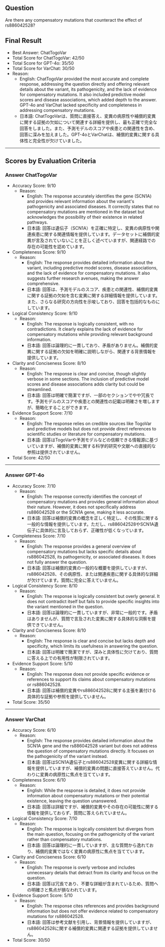 ## Question

Are there any compensatory mutations that counteract the effect of rs886042528?

## Final Result

- Best Answer: ChatTogoVar
- Total Score for ChatTogoVar: 42/50
- Total Score for GPT-4o: 35/50
- Total Score for VarChat: 30/50
- Reason:
  - English: ChatTogoVar provided the most accurate and complete response, addressing the question directly and offering relevant details about the variant, its pathogenicity, and the lack of evidence for compensatory mutations. It also included predictive model scores and disease associations, which added depth to the answer. GPT-4o and VarChat lacked specificity and completeness in addressing compensatory mutations.
  - 日本語: ChatTogoVarは、質問に直接答え、変異の病原性や補償的変異に関する証拠の欠如について関連する詳細を提供し、最も正確で完全な回答をしました。また、予測モデルのスコアや疾患との関連性を含め、回答に深みを加えました。GPT-4oとVarChatは、補償的変異に関する具体性と完全性が欠けていました。

---

## Scores by Evaluation Criteria

### Answer ChatTogoVar
- Accuracy Score: 9/10
  - Reason: 
    - English: The response accurately identifies the gene (SCN1A) and provides relevant information about the variant's pathogenicity and associated diseases. It correctly states that no compensatory mutations are mentioned in the dataset but acknowledges the possibility of their existence in related pathways.
    - 日本語: 回答は遺伝子（SCN1A）を正確に特定し、変異の病原性や関連疾患に関する関連情報を提供しています。データセットに補償的変異が言及されていないことを正しく述べていますが、関連経路での存在の可能性を認めています。
- Completeness Score: 9/10
  - Reason: 
    - English: The response provides detailed information about the variant, including predictive model scores, disease associations, and the lack of evidence for compensatory mutations. It also suggests further research avenues, making the answer comprehensive.
    - 日本語: 回答は、予測モデルのスコア、疾患との関連性、補償的変異に関する証拠の欠如を含む変異に関する詳細情報を提供しています。また、さらなる研究の方向性を示唆しており、回答を包括的なものにしています。
- Logical Consistency Score: 9/10
  - Reason: 
    - English: The response is logically consistent, with no contradictions. It clearly explains the lack of evidence for compensatory mutations while providing relevant background information.
    - 日本語: 回答は論理的に一貫しており、矛盾がありません。補償的変異に関する証拠の欠如を明確に説明しながら、関連する背景情報を提供しています。
- Clarity and Conciseness Score: 8/10
  - Reason: 
    - English: The response is clear and concise, though slightly verbose in some sections. The inclusion of predictive model scores and disease associations adds clarity but could be streamlined.
    - 日本語: 回答は明確で簡潔ですが、一部のセクションでやや冗長です。予測モデルのスコアや疾患との関連性の記載は明確さを増しますが、簡略化することができます。
- Evidence Support Score: 7/10
  - Reason: 
    - English: The response relies on credible sources like TogoVar and predictive models but does not provide direct references to scientific studies or literature for compensatory mutations.
    - 日本語: 回答はTogoVarや予測モデルなどの信頼できる情報源に基づいていますが、補償的変異に関する科学的研究や文献への直接的な参照は提供されていません。
- Total Score: 42/50

---

### Answer GPT-4o
- Accuracy Score: 7/10
  - Reason: 
    - English: The response correctly identifies the concept of compensatory mutations and provides general information about their nature. However, it does not specifically address rs886042528 or the SCN1A gene, making it less accurate.
    - 日本語: 回答は補償的変異の概念を正しく特定し、その性質に関する一般的な情報を提供しています。ただし、rs886042528やSCN1A遺伝子に具体的に言及しておらず、正確性が低くなっています。
- Completeness Score: 7/10
  - Reason: 
    - English: The response provides a general overview of compensatory mutations but lacks specific details about rs886042528, its pathogenicity, or associated diseases. It does not fully answer the question.
    - 日本語: 回答は補償的変異の一般的な概要を提供していますが、rs886042528、その病原性、または関連疾患に関する具体的な詳細が欠けています。質問に完全に答えていません。
- Logical Consistency Score: 8/10
  - Reason: 
    - English: The response is logically consistent but overly general. It does not contradict itself but fails to provide specific insights into the variant mentioned in the question.
    - 日本語: 回答は論理的に一貫していますが、非常に一般的です。矛盾はありませんが、質問で言及された変異に関する具体的な洞察を提供できていません。
- Clarity and Conciseness Score: 8/10
  - Reason: 
    - English: The response is clear and concise but lacks depth and specificity, which limits its usefulness in answering the question.
    - 日本語: 回答は明確で簡潔ですが、深みと具体性に欠けており、質問に答える上での有用性が制限されています。
- Evidence Support Score: 5/10
  - Reason: 
    - English: The response does not provide specific evidence or references to support its claims about compensatory mutations or rs886042528.
    - 日本語: 回答は補償的変異やrs886042528に関する主張を裏付ける具体的な証拠や参照を提供していません。
- Total Score: 35/50

---

### Answer VarChat
- Accuracy Score: 6/10
  - Reason: 
    - English: The response provides detailed information about the SCN1A gene and the rs886042528 variant but does not address the question of compensatory mutations directly. It focuses on the pathogenicity of the variant instead.
    - 日本語: 回答はSCN1A遺伝子とrs886042528変異に関する詳細な情報を提供していますが、補償的変異の問題に直接答えていません。代わりに変異の病原性に焦点を当てています。
- Completeness Score: 6/10
  - Reason: 
    - English: While the response is detailed, it does not provide information about compensatory mutations or their potential existence, leaving the question unanswered.
    - 日本語: 回答は詳細ですが、補償的変異やその存在の可能性に関する情報を提供しておらず、質問に答えられていません。
- Logical Consistency Score: 7/10
  - Reason: 
    - English: The response is logically consistent but diverges from the main question, focusing on the pathogenicity of the variant rather than compensatory mutations.
    - 日本語: 回答は論理的に一貫していますが、主な質問から逸れており、補償的変異ではなく変異の病原性に焦点を当てています。
- Clarity and Conciseness Score: 6/10
  - Reason: 
    - English: The response is overly verbose and includes unnecessary details that detract from its clarity and focus on the question.
    - 日本語: 回答は冗長であり、不要な詳細が含まれているため、質問への明確さと焦点が損なわれています。
- Evidence Support Score: 5/10
  - Reason: 
    - English: The response cites references and provides background information but does not offer evidence related to compensatory mutations for rs886042528.
    - 日本語: 回答は参考文献を引用し、背景情報を提供していますが、rs886042528に関する補償的変異に関連する証拠を提供していません。
- Total Score: 30/50